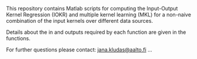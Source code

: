 This repository contains Matlab scripts for computing the Input-Output Kernel Regression (IOKR) and multiple kernel learning (MKL) for a non-naive combination of the input kernels over different data sources.

Details about the in and outputs required by each function are given in the functions.

For further questions please contact: jana.kludas@aalto.fi ... 